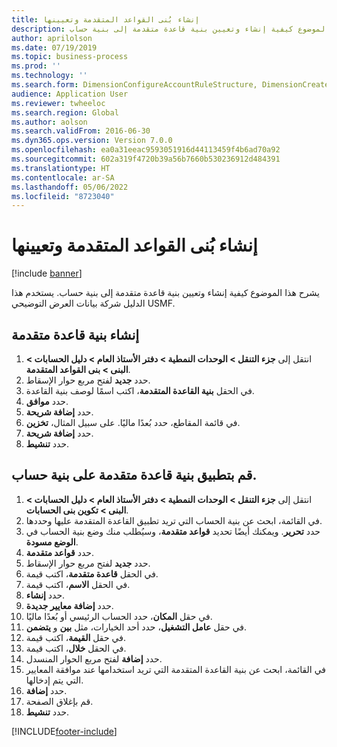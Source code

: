 ```yaml
---
title: إنشاء بُنى القواعد المتقدمة وتعيينها
description: يشرح هذا الموضوع كيفية إنشاء وتعيين بنية قاعدة متقدمة إلى بنية حساب.
author: aprilolson
ms.date: 07/19/2019
ms.topic: business-process
ms.prod: ''
ms.technology: ''
ms.search.form: DimensionConfigureAccountRuleStructure, DimensionCreateAccountRuleStructure, DimensionHierarchyAddLevel, DimensionHierarchyConstraintActivate, DimensionConfigureAccountStructure, DimensionConfigureAccountRule, DimensionCreateAccountRule, DimensionSelectAccountRuleStructure
audience: Application User
ms.reviewer: twheeloc
ms.search.region: Global
ms.author: aolson
ms.search.validFrom: 2016-06-30
ms.dyn365.ops.version: Version 7.0.0
ms.openlocfilehash: ea0a31eeac9593051916d44113459f4b6ad70a92
ms.sourcegitcommit: 602a319f4720b39a56b7660b530236912d484391
ms.translationtype: HT
ms.contentlocale: ar-SA
ms.lasthandoff: 05/06/2022
ms.locfileid: "8723040"
---
```

# <a name="create-and-assign-advanced-rule-structures"></a>إنشاء بُنى القواعد المتقدمة وتعيينها

[!include [banner](../../includes/banner.md)]

يشرح هذا الموضوع كيفية إنشاء وتعيين بنية قاعدة متقدمة إلى بنية حساب. يستخدم هذا الدليل شركة بيانات العرض التوضيحي USMF.

## <a name="create-an-advanced-rule-structure"></a>إنشاء بنية قاعدة متقدمة
1. انتقل إلى **جزء التنقل > الوحدات النمطية > دفتر الأستاذ العام > دليل الحسابات > البنى > بنى القواعد المتقدمة**.
2. حدد **جديد** لفتح مربع حوار الإسقاط‬.
3. في الحقل **بنية القاعدة المتقدمة**، اكتب اسمًا لوصف بنية القاعدة.
4. حدد **موافق**.
5. حدد **إضافة شريحة**.
6. في قائمة المقاطع، حدد بُعدًا ماليًا. على سبيل المثال، **تخزين**.  
7. حدد **إضافة شريحة**.
8. حدد **تنشيط**.

## <a name="apply-an-advanced-rule-structure-to-an-account-structure"></a>قم بتطبيق بنية قاعدة متقدمة على بنية حساب.
1. انتقل إلى **جزء التنقل > الوحدات النمطية > دفتر الأستاذ العام > دليل الحسابات > البنى > تكوين بنى الحسابات‬**.
2. في القائمة، ابحث عن بنية الحساب التي تريد تطبيق القاعدة المتقدمة عليها وحددها.
3. حدد **تحرير**. ويمكنك أيضًا تحديد **قواعد متقدمة**، وسيُطلب منك وضع بنية الحساب في **الوضع مسودة**.  
4. حدد **قواعد متقدمة**.
5. حدد **جديد** لفتح مربع حوار الإسقاط‬.
6. في الحقل **قاعدة متقدمة**، اكتب قيمة.
7. في الحقل **الاسم**، اكتب قيمة.
8. حدد **إنشاء**.
9. حدد **إضافة معايير جديدة**.
10. في حقل **المكان**، حدد الحساب الرئيسي أو بُعدًا ماليًا.
11. في حقل **عامل التشغيل**، حدد أحد الخيارات، مثل **بين** و **يتضمن**.
12. في حقل **القيمة**، اكتب قيمة.
13. في الحقل **خلال**، اكتب قيمة.
14. حدد **إضافة** لفتح مربع الحوار المنسدل.
15. في القائمة، ابحث عن بنية القاعدة المتقدمة التي تريد استخدامها عند موافقة المعايير التي يتم إدخالها.
16. حدد **إضافة**.
17. قم بإغلاق الصفحة.
18. حدد **تنشيط**.



[!INCLUDE[footer-include](../../../includes/footer-banner.md)]
